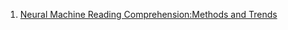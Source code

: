 1. [Neural Machine Reading Comprehension:Methods and Trends](https://arxiv.org/pdf/1907.01118v1.pdf)
